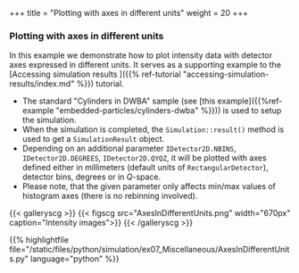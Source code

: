 +++
title = "Plotting with axes in different units"
weight = 20
+++

### Plotting with axes in different units

In this example we demonstrate how to plot intensity data with detector axes expressed in different units. It serves as a supporting example to the [Accessing simulation results
]({{% ref-tutorial "accessing-simulation-results/index.md" %}}) tutorial.

* The standard "Cylinders in DWBA" sample (see [this example]({{%ref-example "embedded-particles/cylinders-dwba" %}})) is used to setup the simulation.
* When the simulation is completed, the `Simulation::result()` method is used to get a `SimulationResult` object.
* Depending on an additional parameter `IDetector2D.NBINS`, `IDetector2D.DEGREES`, `IDetector2D.QYQZ`, it will be plotted with axes defined either in millimeters (default units of `RectangularDetector`), detector bins, degrees or in $Q$-space.
* Please note, that the given parameter only affects min/max values of histogram axes (there is no rebinning involved).

{{< galleryscg >}}
{{< figscg src="AxesInDifferentUnits.png" width="670px" caption="Intensity images">}}
{{< /galleryscg >}}

{{% highlightfile file="/static/files/python/simulation/ex07_Miscellaneous/AxesInDifferentUnits.py" language="python" %}}
